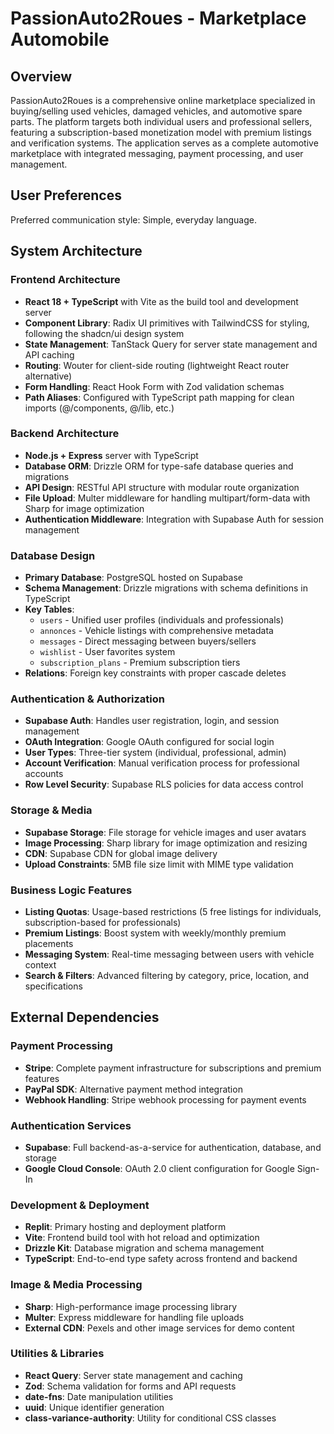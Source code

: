 # PassionAuto2Roues - Marketplace Automobile

## Overview

PassionAuto2Roues is a comprehensive online marketplace specialized in buying/selling used vehicles, damaged vehicles, and automotive spare parts. The platform targets both individual users and professional sellers, featuring a subscription-based monetization model with premium listings and verification systems. The application serves as a complete automotive marketplace with integrated messaging, payment processing, and user management.

## User Preferences

Preferred communication style: Simple, everyday language.

## System Architecture

### Frontend Architecture
- **React 18 + TypeScript** with Vite as the build tool and development server
- **Component Library**: Radix UI primitives with TailwindCSS for styling, following the shadcn/ui design system
- **State Management**: TanStack Query for server state management and API caching
- **Routing**: Wouter for client-side routing (lightweight React router alternative)
- **Form Handling**: React Hook Form with Zod validation schemas
- **Path Aliases**: Configured with TypeScript path mapping for clean imports (@/components, @/lib, etc.)

### Backend Architecture
- **Node.js + Express** server with TypeScript
- **Database ORM**: Drizzle ORM for type-safe database queries and migrations
- **API Design**: RESTful API structure with modular route organization
- **File Upload**: Multer middleware for handling multipart/form-data with Sharp for image optimization
- **Authentication Middleware**: Integration with Supabase Auth for session management

### Database Design
- **Primary Database**: PostgreSQL hosted on Supabase
- **Schema Management**: Drizzle migrations with schema definitions in TypeScript
- **Key Tables**:
  - `users` - Unified user profiles (individuals and professionals)
  - `annonces` - Vehicle listings with comprehensive metadata
  - `messages` - Direct messaging between buyers/sellers
  - `wishlist` - User favorites system
  - `subscription_plans` - Premium subscription tiers
- **Relations**: Foreign key constraints with proper cascade deletes

### Authentication & Authorization
- **Supabase Auth**: Handles user registration, login, and session management
- **OAuth Integration**: Google OAuth configured for social login
- **User Types**: Three-tier system (individual, professional, admin)
- **Account Verification**: Manual verification process for professional accounts
- **Row Level Security**: Supabase RLS policies for data access control

### Storage & Media
- **Supabase Storage**: File storage for vehicle images and user avatars
- **Image Processing**: Sharp library for image optimization and resizing
- **CDN**: Supabase CDN for global image delivery
- **Upload Constraints**: 5MB file size limit with MIME type validation

### Business Logic Features
- **Listing Quotas**: Usage-based restrictions (5 free listings for individuals, subscription-based for professionals)
- **Premium Listings**: Boost system with weekly/monthly premium placements
- **Messaging System**: Real-time messaging between users with vehicle context
- **Search & Filters**: Advanced filtering by category, price, location, and specifications

## External Dependencies

### Payment Processing
- **Stripe**: Complete payment infrastructure for subscriptions and premium features
- **PayPal SDK**: Alternative payment method integration
- **Webhook Handling**: Stripe webhook processing for payment events

### Authentication Services
- **Supabase**: Full backend-as-a-service for authentication, database, and storage
- **Google Cloud Console**: OAuth 2.0 client configuration for Google Sign-In

### Development & Deployment
- **Replit**: Primary hosting and deployment platform
- **Vite**: Frontend build tool with hot reload and optimization
- **Drizzle Kit**: Database migration and schema management
- **TypeScript**: End-to-end type safety across frontend and backend

### Image & Media Processing
- **Sharp**: High-performance image processing library
- **Multer**: Express middleware for handling file uploads
- **External CDN**: Pexels and other image services for demo content

### Utilities & Libraries
- **React Query**: Server state management and caching
- **Zod**: Schema validation for forms and API requests
- **date-fns**: Date manipulation utilities
- **uuid**: Unique identifier generation
- **class-variance-authority**: Utility for conditional CSS classes